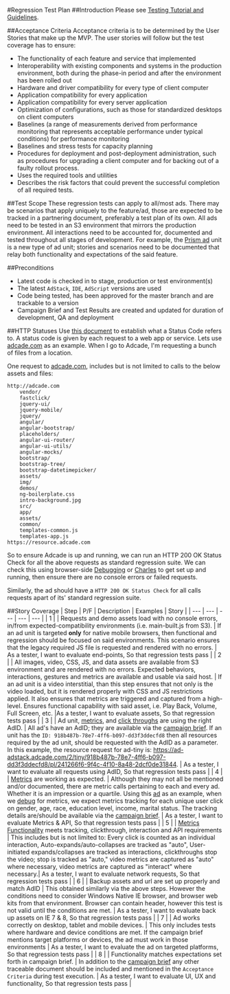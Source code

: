 #Regression Test Plan
##Introduction
Please see [Testing Tutorial and Guidelines](http://testweb.pw/adcadeTesting/testing/Testing_Tutorial_And_Guidelines/).

##Acceptance Criteria 
Acceptance criteria is to be determined by the User Stories that make up the MVP. The user stories will follow but the test coverage has to ensure:

* The functionality of each feature and service that implemented
* Interoperability with existing components and systems in the production environment, both during the phase-in period and after the environment has been rolled out
* Hardware and driver compatibility for every type of client computer
* Application compatibility for every application
* Application compatibility for every server application
* Optimization of configurations, such as those for standardized desktops on client computers
* Baselines (a range of measurements derived from performance monitoring that represents acceptable performance under typical conditions) for performance monitoring
* Baselines and stress tests for capacity planning
* Procedures for deployment and post-deployment administration, such as procedures for upgrading a client computer and for backing out of a faulty rollout process.
* Uses the required tools and utilities
* Describes the risk factors that could prevent the successful completion of all required tests.


##Test Scope
These regression tests can apply to all/most ads. There may be scenarios that apply uniquely to the feature/ad, those are expected to be tracked in a partnering document, preferably a test plan of its own. All ads need to be tested in an S3 environment that mirrors the production environment. All interactions need to be accounted for, documented and tested throughout all stages of development. For example, the [Prism ad](http://testweb.pw/adcadeTesting/testing/Prism_Ad_Test_Plan/) unit is a new type of ad unit; stories and scenarios need to be documented that relay both functionality and expectations of the said feature. 

##Preconditions

* Latest code is checked in to stage, production or test environment(s)
* The latest `AdStack`, `IDE`, `AdScript` versions are used
* Code being tested, has been approved for the master branch and are trackable to a version
* Campaign Brief and Test Results are created and updated for duration of development, QA and deployment

##HTTP Statuses
Use [this document](http://www.w3.org/Protocols/rfc2616/rfc2616-sec10.html) to establish what a Status Code refers to. A status code is given by each request to a web app or service. Lets use [adcade.com](http://adcade.com) as an example. When I go to Adcade, I'm requesting a bunch of files from a location. 

One request to [adcade.com](http://adcade.com), includes but is not limited to calls to the below assets and files: 

	http://adcade.com
		vendor/
		fastclick/
		jquery-ui/
		jquery-mobile/
		jquery/
		angular/
		angular-bootstrap/
		placeholders/
		angular-ui-router/
		angular-ui-utils/
		angular-mocks/
		bootstrap/
		bootstrap-tree/
		bootstrap-datetimepicker/
		assets/
		img/
		demos/
		ng-boilerplate.css
		intro-background.jpg
		src/
		app/
		assets/
		common/
		templates-common.js
		templates-app.js
	https://resource.adcade.com

So to ensure Adcade is up and running, we can run an HTTP 200 OK Status Check for all the above requests as standard regression suite. We can check this using browser-side [Debugging](http://testweb.pw/adcadeTesting/testing/Testing_Tutorial_And_Guidelines/#metrics) or [Charles](http://testweb.pw/adcadeTesting/testing/Testing_Tutorial_And_Guidelines/#clickthrough-verification) to get set up and running, then ensure there are no console errors or failed requests.

Similarly, the ad should have a `HTTP 200 OK Status Check` for all calls requests apart of its' standard regression suite.

##Story Coverage
| Step | P/F | Description | Examples | Story |
| --- | --- | --- | --- | --- |
| 1 |  | Requests and demo assets load with no console errors, in/from expected-compatibility environments (i.e. main-built.js from S3). | If an ad unit is targeted **only** for native mobile browsers, then functional and regression should be focused on said environments. This scenario  ensures that the legacy required JS file is requested and rendered with no errors. |  As a tester, I want to evaluate end-points, So that regression tests pass |
| 2 |  |  All images, video, CSS, JS, and data assets are available from S3 environment and are rendered with no errors. Expected behaviors, interactions, gestures and metrics are available and usable via said host. | If an ad unit is a video interstitial, than this step ensures that not only is the video loaded, but it is rendered properly with CSS and JS restrictions applied. It also ensures that metrics are triggered and captured from a high-level. Ensures functional capability with said asset, i.e. Play Back, Volume, Full Screen, etc. |As a tester, I want to evaluate assets, So that regression tests pass |
| 3	|  |  Ad unit, [metrics](http://testweb.pw/adcadeTesting/testing/Testing_Tutorial_And_Guidelines/#metrics), and [click throughs](http://testweb.pw/adcadeTesting/testing/Testing_Tutorial_And_Guidelines/#clickthrough-verification) are using the right AdID. | All ad's have an AdID; they are available via the [campaign brief](https://docs.google.com/a/adcade.com/spreadsheet/ccc?key=0AunIV2knptx1dGdmaVJiUkRzZzZFMzJENFBZVklLb3c#gid=5). If an unit has the `ID: 918b487b-78e7-4ff6-b097-dd3f3ddecfd8` then all resources required by the ad unit, should be requested with the AdID as a parameter. In this example, the resource request for ad-tiny is: https://ad-adstack.adcade.com/2/tiny/918b487b-78e7-4ff6-b097-dd3f3ddecfd8/pl/241266f6-9f4c-4f10-8a48-2dcf0de31844. | As a tester, I want to evaluate all requests using AdID, So that regression tests pass |
| 4 |  |  [Metrics](http://testweb.pw/adcadeTesting/testing/Testing_Tutorial_And_Guidelines/#metrics) are working as expected. | Although they may not all be mentioned and/or documented, there are metric calls pertaining to each and every ad. Whether it is an impression or a quartile. Using this [ad](http://adcade.com/demo/the_atlantic/allstate/) as an example, when we [debug](http://testweb.pw/adcadeTesting/testing/Testing_Tutorial_And_Guidelines/#metrics) for metrics, we expect metrics tracking for each unique user click on gender, age, race, education level, income, marital status. The tracking details are/should be available via the [campaign brief](https://docs.google.com/a/adcade.com/spreadsheet/ccc?key=0AunIV2knptx1dGdmaVJiUkRzZzZFMzJENFBZVklLb3c#gid=1). | As a tester, I want to evaluate Metrics & API, So that regression tests pass |
| 5 |  |  [Metrics Functionality](#) meets tracking, clickthrough, interaction and API requirements | This includes but is not limited to: Every click is counted as an individual interaction, Auto-expands/auto-collapses are tracked as "auto", User-initiated expands/collapses are tracked as interactions, clickthroughs stop the video; stop is tracked as "auto," video metrics are captured as "auto" where necessary, video metrics are captured as "interact" where necessary.| As a tester, I want to evaluate network requests, So that regression tests pass |
| 6	|  |  Backup assets and url are set up properly and match AdID | This obtained similarly via the above steps. However the conditions need to consider Windows Native IE browser, and browser web kits from that environment. Browser can contain header, however this test is not valid until the conditions are met.  | As a tester, I want to evaluate back up assets on IE 7 & 8, So that regression tests pass |
| 7	|   | Ad works correctly on desktop, tablet and mobile devices. | This only includes tests where hardware and device conditions are met. If the campaign brief mentions target platforms or devices, the ad must work in those environments | As a tester, I want to evaluate the ad on targeted platforms,  So that regression tests pass |
| 8 |   | Functionality matches expectations set forth in campaign brief. | In addition to the [campaign brief](https://docs.google.com/a/adcade.com/spreadsheet/ccc?key=0AunIV2knptx1dGdmaVJiUkRzZzZFMzJENFBZVklLb3c#gid=1) any other traceable document should be included and mentioned in the `Acceptance Criteria` during test execution. | As a tester, I want to evaluate UI, UX and functionality,  So that regression tests pass |

